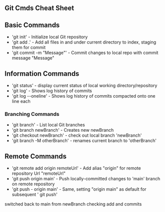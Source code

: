 ## Git Cmds Cheat Sheet

## Basic Commands
* 'git init' - Initialize local Git repository
* 'git add .' - Add all files in and under current directory to index, staging them for commit
* 'git commit -m "Message"' - Commit changes to local repo with commit message "Message"

## Information Commands
* 'git status' - display current status of local working directory/repository
* 'git log' - Shows log history of commits
* 'git log --oneline' - Shows log history of commits compacted onto one line each

### Branching Commands
* 'git branch' - List local Git branches
* 'git branch newBranch' - Creates new newBranch
* 'git checkout newBranch' - check out local branch 'newBranch'
* 'git branch -M otherBranch' - renames current branch to 'otherBranch'

## Remote Commands
* 'git remote add origin remoteUrl' - Add alias "origin" for remote repository Url  "remoteUrl"
* 'git push origin main' - Push locally-committed changes to 'main' branch on remote repository
* 'git push - origin main' - Same, setting "origin main" as default for subsequent ' git push'

switched back to main from newBranch
checking add and commits
